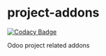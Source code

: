 # project-addons

[![Codacy Badge](https://api.codacy.com/project/badge/Grade/23a48b5617b849fdb8df146f375067f5)](https://app.codacy.com/app/joaoalf/project-addons?utm_source=github.com&utm_medium=referral&utm_content=savoirfairelinux/project-addons&utm_campaign=badger)

Odoo project related addons
